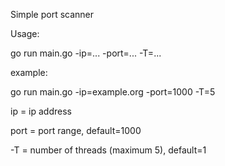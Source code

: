 Simple port scanner

Usage:

go run main.go -ip=... -port=... -T=...

example:

go run main.go -ip=example.org -port=1000 -T=5

ip = ip address

port = port range, default=1000

-T = number of threads (maximum 5), default=1